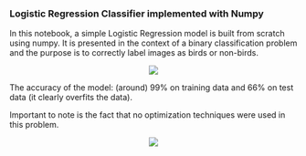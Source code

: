 ### Logistic Regression Classifier implemented with Numpy ###

In this notebook, a simple Logistic Regression model is built from scratch using numpy.
It is presented in the context of a binary classification problem and the purpose is to correctly label images as birds or non-birds.

<p align="center">
  <img src="https://user-images.githubusercontent.com/88616177/133781245-446ab781-c3cc-4211-b583-a3dc2c4cb68b.png">
</p>

The accuracy of the model: (around) 99% on training data and 66% on test data (it clearly overfits the data).

Important to note is the fact that no optimization techniques were used in this
problem.

<p align="center">
  <img src="https://user-images.githubusercontent.com/88616177/133782304-a136b67c-7be3-4ced-8de5-5a9c3219b0cf.png">
</p>



